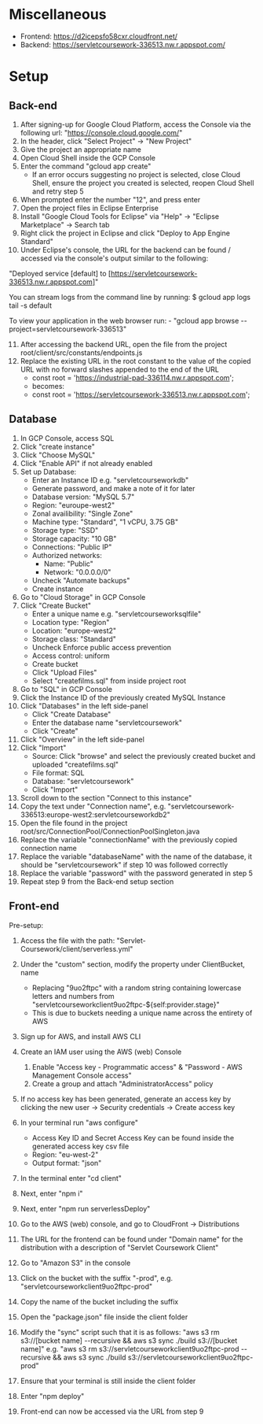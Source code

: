 # Miscellaneous #
- Frontend: https://d2icepsfo58cxr.cloudfront.net/
- Backend: https://servletcoursework-336513.nw.r.appspot.com/

# Setup #
## Back-end ##
1. After signing-up for Google Cloud Platform, access the Console via the following url: "https://console.cloud.google.com/"
2. In the header, click "Select Project" -> "New Project"
3. Give the project an appropriate name
4. Open Cloud Shell inside the GCP Console
5. Enter the command "gcloud app create"
    - If an error occurs suggesting no project is selected, close Cloud Shell, ensure the project you created is selected, reopen Cloud Shell and retry step 5
6. When prompted enter the number "12", and press enter
7. Open the project files in Eclipse Enterprise
8. Install "Google Cloud Tools for Eclipse" via "Help" -> "Eclipse Marketplace" -> Search tab
9. Right click the project in Eclipse and click "Deploy to App Engine Standard"
10. Under Eclipse's console, the URL for the backend can be found / accessed via the console's output similar to the following:

"Deployed service [default] to [https://servletcoursework-336513.nw.r.appspot.com]"

You can stream logs from the command line by running:
  $ gcloud app logs tail -s default

To view your application in the web browser run:
    - "gcloud app browse --project=servletcoursework-336513"

11. After accessing the backend URL, open the file from the project root/client/src/constants/endpoints.js
12. Replace the existing URL in the root constant to the value of the copied URL with no forward slashes appended to the end of the URL
    - const root = 'https://industrial-pad-336114.nw.r.appspot.com';
    - becomes:
    - const root = 'https://servletcoursework-336513.nw.r.appspot.com';

## Database ##
1. In GCP Console, access SQL
2. Click "create instance"
3. Click "Choose MySQL"
4. Click "Enable API" if not already enabled
5. Set up Database:
    - Enter an Instance ID e.g. "servletcourseworkdb"
    - Generate password, and make a note of it for later
    - Database version: "MySQL 5.7"
    - Region: "euroupe-west2"
    - Zonal availibility: "Single Zone"
    - Machine type: "Standard", "1 vCPU, 3.75 GB"
    - Storage type: "SSD"
    - Storage capacity: "10 GB"
    - Connections: "Public IP"
    - Authorized networks:
        - Name: "Public"
        - Network: "0.0.0.0/0"
    - Uncheck "Automate backups"
    - Create instance
6. Go to "Cloud Storage" in GCP Console
7. Click "Create Bucket"
    - Enter a unique name e.g. "servletcourseworksqlfile"
    - Location type: "Region"
    - Location: "europe-west2"
    - Storage class: "Standard"
    - Uncheck Enforce public access prevention
    - Access control: uniform
    - Create bucket
    - Click "Upload Files"
    - Select "createfilms.sql" from inside project root
8. Go to "SQL" in GCP Console
9. Click the Instance ID of the previously created MySQL Instance
10. Click "Databases" in the left side-panel
    - Click "Create Database"
    - Enter the database name "servletcoursework"
    - Click "Create"
11. Click "Overview" in the left side-panel
12. Click "Import"
    - Source: Click "browse" and select the previously created bucket and uploaded "createfilms.sql"
    - File format: SQL
    - Database: "servletcoursework"
    - Click "Import"
13. Scroll down to the section "Connect to this instance"
14. Copy the text under "Connection name", e.g. "servletcoursework-336513:europe-west2:servletcourseworkdb2"
15. Open the file found in the project root/src/ConnectionPool/ConnectionPoolSingleton.java
16. Replace the variable "connectionName" with the previously copied connection name
17. Replace the variable "databaseName" with the name of the database, it should be "servletcoursework" if step 10 was followed correctly 
18. Replace the variable "password" with the password generated in step 5
19. Repeat step 9 from the Back-end setup section

## Front-end ##

Pre-setup:
1. Access the file with the path: "Servlet-Coursework/client/serverless.yml"
2. Under the "custom" section, modify the property under ClientBucket, name
    - Replacing "9uo2ftpc" with a random string containing lowercase letters and numbers from "servletcourseworkclient9uo2ftpc-${self:provider.stage}"
    - This is due to buckets needing a unique name across the entirety of AWS

1. Sign up for AWS, and install AWS CLI
2. Create an IAM user using the AWS (web) Console
    1. Enable "Access key - Programmatic access" & "Password - AWS Management Console access"
    2. Create a group and attach "AdministratorAccess" policy
3. If no access key has been generated, generate an access key by clicking the new user -> Security credentials -> Create access key 
4. In your terminal run "aws configure"
    - Access Key ID and Secret Access Key can be found inside the generated access key csv file
    - Region: "eu-west-2"
    - Output format: "json"
5. In the terminal enter "cd client"
6. Next, enter "npm i"
7. Next, enter "npm run serverlessDeploy"
8. Go to the AWS (web) console, and go to CloudFront -> Distributions
9. The URL for the frontend can be found under "Domain name" for the distribution with a description of "Servlet Coursework Client"
10. Go to "Amazon S3" in the console
11. Click on the bucket with the suffix "-prod", e.g. "servletcourseworkclient9uo2ftpc-prod"
12. Copy the name of the bucket including the suffix
13. Open the "package.json" file inside the client folder
14. Modify the "sync" script such that it is as follows: "aws s3 rm s3://[bucket name] --recursive && aws s3 sync ./build s3://[bucket name]" e.g. "aws s3 rm s3://servletcourseworkclient9uo2ftpc-prod --recursive && aws s3 sync ./build s3://servletcourseworkclient9uo2ftpc-prod"
15. Ensure that your terminal is still inside the client folder
16. Enter "npm deploy"
17. Front-end can now be accessed via the URL from step 9
